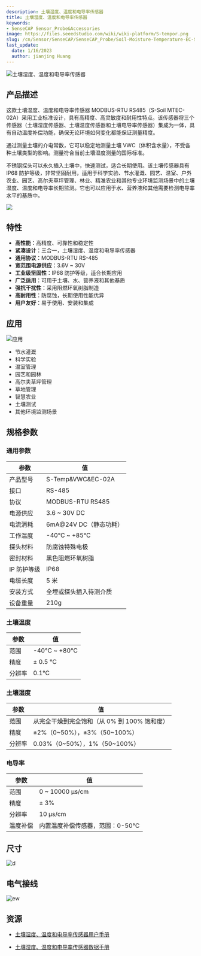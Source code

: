 ```yaml
---
description: 土壤湿度、温度和电导率传感器
title: 土壤湿度、温度和电导率传感器
keywords:
- SenseCAP Sensor_Probe&Accessories
image: https://files.seeedstudio.com/wiki/wiki-platform/S-tempor.png
slug: /cn/Sensor/SenseCAP/SenseCAP_Probe/Soil-Moisture-Temperature-EC-Sensor
last_update:
  date: 1/16/2023
  author: jianjing Huang
---
```


![土壤湿度、温度和电导率传感器](https://files.seeedstudio.com/wiki/Soil_Moisture_Temperature_EC_Sensor/101990667_2.png)

## 产品描述

这款土壤湿度、温度和电导率传感器 MODBUS-RTU RS485（S-Soil MTEC-02A）采用工业标准设计，具有高精度、高灵敏度和耐用性特点。该传感器将三个传感器（土壤湿度传感器、土壤温度传感器和土壤电导率传感器）集成为一体，具有自动温度补偿功能，确保无论环境如何变化都能保证测量精度。

通过测量土壤的介电常数，它可以稳定地测量土壤 VWC（体积含水量），不受各种土壤类型的影响。测量符合当前土壤湿度测量的国际标准。

不锈钢探头可以永久插入土壤中，快速测试，适合长期使用。该土壤传感器具有 IP68 防护等级，非常坚固耐用，适用于科学实验、节水灌溉、园艺、温室、户外农业、园艺、高尔夫草坪管理、林业、精准农业和其他专业环境监测场景中的土壤湿度、温度和电导率长期监测。它也可以应用于水、营养液和其他需要检测电导率水平的基质中。

[![](https://files.seeedstudio.com/wiki/Seeed-WiKi/docs/images/300px-Get_One_Now_Banner-ragular.png)](https://www.seeedstudio.com/RS485-Soil-Moisture-Temperature-EC-Sensor-S-Soil-MTEC-02-p-4633.html)

## 特性

* **高性能**：高精度、可靠性和稳定性
* **紧凑设计**：三合一，土壤湿度、温度和电导率传感器
* **通用协议**：MODBUS-RTU RS-485
* **宽范围电源供应**：3.6V ~ 30V
* **工业级坚固性**：IP68 防护等级，适合长期应用
* **广泛适用**：可用于土壤、水、营养液和其他基质
* **强抗干扰性**：采用阻燃环氧树脂制造
* **高耐用性**：防腐蚀，长期使用性能优异
* **用户友好**：易于使用、安装和集成

## 应用

![应用](https://files.seeedstudio.com/wiki/Soil_Moisture_Temperature_EC_Sensor/Applications.png)

* 节水灌溉
* 科学实验
* 温室管理
* 园艺和园林
* 高尔夫草坪管理
* 草地管理
* 智慧农业
* 土壤测试
* 其他环境监测场景

## 规格参数

### 通用参数

| 参数 | 值 |
|-----------|-------|
| 产品型号 | S-Temp&VWC&EC-02A |
| 接口 | RS-485 |
| 协议 | MODBUS-RTU RS485 |
| 电源供应 | 3.6 ~ 30V DC |
| 电流消耗 | 6mA@24V DC（静态功耗） |
| 工作温度 | -40℃ ~ +85℃ |
| 探头材料 | 防腐蚀特殊电极 |
| 密封材料 | 黑色阻燃环氧树脂 |
| IP 防护等级 | IP68 |
| 电缆长度 | 5 米 |
| 安装方式 | 全埋或探头插入待测介质 |
| 设备重量 | 210g |

### 土壤温度

| 参数 | 值 |
|-----------|-------|
| 范围 | -40℃ ~ +80℃ |
| 精度 | ± 0.5 ℃ |
| 分辨率 | 0.1℃ |

### 土壤湿度

| 参数 | 值 |
|-----------|-------|
| 范围 | 从完全干燥到完全饱和（从 0% 到 100% 饱和度） |
| 精度 | ±2%（0~50%），±3%（50~100%） |
| 分辨率 | 0.03%（0~50%），1%（50~100%） |

### 电导率

| 参数 | 值 |
|-----------|-------|
| 范围 | 0 ~ 10000 μs/cm |
| 精度 | ± 3% |
| 分辨率 | 10 μs/cm |
| 温度补偿 | 内置温度补偿传感器，范围：0-50°C |

## 尺寸

![d](https://files.seeedstudio.com/wiki/Soil_Moisture_Temperature_EC_Sensor/probe_dimensions.png)

## 电气接线

![ew](https://files.seeedstudio.com/wiki/Soil_Moisture_Temperature_EC_Sensor/wiring_diagram.png)

## 资源

* [土壤湿度、温度和电导率传感器用户手册](https://files.seeedstudio.com/wiki/Soil_Moisture_Temperature_EC_Sensor/SoilMoisture_Temperature_ECSensorUserManual-S-Temp&VWC&EC-02.pdf)

* [土壤湿度、温度和电导率传感器数据手册](https://files.seeedstudio.com/wiki/Soil_Moisture_Temperature_EC_Sensor/RS485SoilMoisture_Temperature_ECSensor(S-Temp&VWC&EC-02A).pdf)